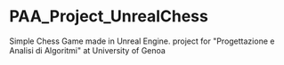 # PAA_Project_UnrealChess
Simple Chess Game made in Unreal Engine. project for "Progettazione e Analisi di Algoritmi" at University of Genoa
